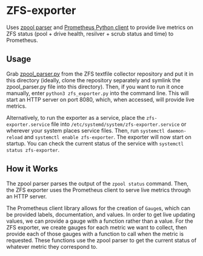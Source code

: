 # ZFS-exporter

Uses [zpool parser](https://github.com/Leidos-CSS-IRAD/zfs-textfile-collector) and [Prometheus Python client](https://github.com/prometheus/client_python) to provide live metrics on ZFS status (pool + drive health, resilver + scrub status and time) to Prometheus.

## Usage

Grab [zpool_parser.py](https://github.com/Leidos-CSS-IRAD/zfs-textfile-collector/blob/master/zpool_parser.py) from the ZFS textfile collector repository and put it in this directory (ideally, clone the repository separately and symlink the zpool_parser.py file into this directory). Then, if you want to run it once manually, enter `python3 zfs_exporter.py` into the command line. This will start an HTTP server on port 8080, which, when accessed, will provide live metrics.

Alternatively, to run the exporter as a service, place the `zfs-exporter.service` file into `/etc/systemd/system/zfs-exporter.service` or wherever your system places service files. Then, run `systemctl daemon-reload` and `systemctl enable zfs-exporter`. The exporter will now start on startup. You can check the current status of the service with `systemctl status zfs-exporter`.

## How it Works

The zpool parser parses the output of the `zpool status` command. Then, the ZFS exporter uses the Prometheus client to serve live metrics through an HTTP server.

The Prometheus client library allows for the creation of `Gauge`s, which can be provided labels, documentation, and values. In order to get live updating values, we can provide a gauge with a function rather than a value. For the ZFS exporter, we create gauges for each metric we want to collect, then provide each of those gauges with a function to call when the metric is requested. These functions use the zpool parser to get the current status of whatever metric they correspond to.
